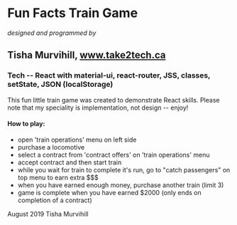 # Fun Facts Train Game

<i> designed and programmed by </i> 
## Tisha Murvihill, www.take2tech.ca

### Tech -- React with material-ui, react-router, JSS, classes, setState, JSON (localStorage)

This fun little train game was created to demonstrate React skills. Please note that my speciality is implementation, not design -- enjoy!

#### How to play:
- open 'train operations' menu on left side
- purchase a locomotive
- select a contract from 'contract offers' on 'train operations' menu
- accept contract and then start train
- while you wait for train to complete it's run, go to "catch passengers" on top menu to earn extra $$$
- when you have earned enough money, purchase another train (limit 3)
- game is complete when you have earned $2000 (only ends on completion of a contract)

August 2019 Tisha Murvihill